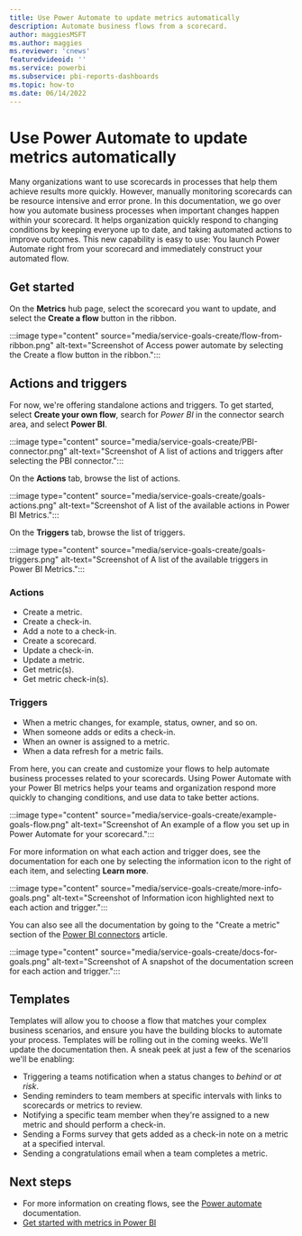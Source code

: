 ```yaml
---
title: Use Power Automate to update metrics automatically
description: Automate business flows from a scorecard.
author: maggiesMSFT
ms.author: maggies
ms.reviewer: 'cnews'
featuredvideoid: ''
ms.service: powerbi
ms.subservice: pbi-reports-dashboards
ms.topic: how-to
ms.date: 06/14/2022
---
```

# Use Power Automate to update metrics automatically

Many organizations want to use scorecards in processes that help them achieve results more quickly. However, manually monitoring scorecards can be resource intensive and error prone. In this documentation, we go over how you automate business processes when important changes happen within your scorecard. It helps organization quickly respond to changing conditions by keeping everyone up to date, and taking automated actions to improve outcomes. This new capability is easy to use: You launch Power Automate right from your scorecard and immediately construct your automated flow.   

## Get started

On the **Metrics** hub page, select the scorecard you want to update, and select the **Create a flow** button in the ribbon.

:::image type="content" source="media/service-goals-create/flow-from-ribbon.png" alt-text="Screenshot of Access power automate by selecting the Create a flow button in the ribbon.":::

## Actions and triggers

For now, we're offering standalone actions and triggers. To get started, select **Create your own flow**, search for *Power BI* in the connector search area, and select **Power BI**.

:::image type="content" source="media/service-goals-create/PBI-connector.png" alt-text="Screenshot of A list of actions and triggers after selecting the PBI connector.":::
    
On the **Actions** tab, browse the list of actions.

:::image type="content" source="media/service-goals-create/goals-actions.png" alt-text="Screenshot of A list of the available actions in Power BI Metrics.":::

On the **Triggers** tab, browse the list of triggers. 

:::image type="content" source="media/service-goals-create/goals-triggers.png" alt-text="Screenshot of A list of the available triggers in Power BI Metrics.":::

### Actions

-	Create a metric.
-	Create a check-in.
-	Add a note to a check-in.
-	Create a scorecard.
-	Update a check-in.
-	Update a metric.
-	Get metric(s).
-	Get metric check-in(s).

### Triggers

-	When a metric changes, for example, status, owner, and so on. 
-	When someone adds or edits a check-in.
-	When an owner is assigned to a metric.
-	When a data refresh for a metric fails. 

From here, you can create and customize your flows to help automate business processes related to your scorecards. Using Power Automate with your Power BI metrics helps your teams and organization respond more quickly to changing conditions, and use data to take better actions. 

 :::image type="content" source="media/service-goals-create/example-goals-flow.png" alt-text="Screenshot of An example of a flow you set up in Power Automate for your scorecard.":::
    
For more information on what each action and trigger does, see the documentation for each one by selecting the information icon to the right of each item, and selecting **Learn more**.

:::image type="content" source="media/service-goals-create/more-info-goals.png" alt-text="Screenshot of Information icon highlighted next to each action and trigger.":::

You can also see all the documentation by going to the "Create a metric" section of the [Power BI connectors](/connectors/powerbi/#create-a-goal-(preview)) article.

:::image type="content" source="media/service-goals-create/docs-for-goals.png" alt-text="Screenshot of A snapshot of the documentation screen for each action and trigger.":::

## Templates

Templates will allow you to choose a flow that matches your complex business scenarios, and ensure you have the building blocks to automate your process. Templates will be rolling out in the coming weeks. We'll update the documentation then. A sneak peek at just a few of the scenarios we'll be enabling:  
  
- Triggering a teams notification when a status changes to *behind* or *at risk*.  
- Sending reminders to team members at specific intervals with links to scorecards or metrics to review.
- Notifying a specific team member when they're assigned to a new metric and should perform a check-in. 
- Sending a Forms survey that gets added as a check-in note on a metric at a specified interval.
- Sending a congratulations email when a team completes a metric. 

## Next steps

- For more information on creating flows, see the [Power automate](/power-automate/getting-started) documentation. 
- [Get started with metrics in Power BI](service-goals-introduction.md)
